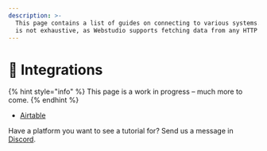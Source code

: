 ```yaml
---
description: >-
  This page contains a list of guides on connecting to various systems. The list
  is not exhaustive, as Webstudio supports fetching data from any HTTP API.
---
```


# 🔗 Integrations

{% hint style="info" %}
This page is a work in progress – much more to come.
{% endhint %}

* [Airtable](airtable.md)

Have a platform you want to see a tutorial for? Send us a message in [Discord](https://discord.gg/UNdyrDkq5r).
